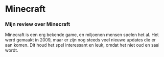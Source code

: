 # Minecraft

### Mijn review over Minecraft

Minecraft is een erg bekende game, en miljoenen mensen spelen het al. Het werd gemaakt in 2009, maar er zijn nog steeds veel nieuwe updates die er aan komen. Dit houd het spel interessant en leuk, omdat het niet oud en saai wordt. 